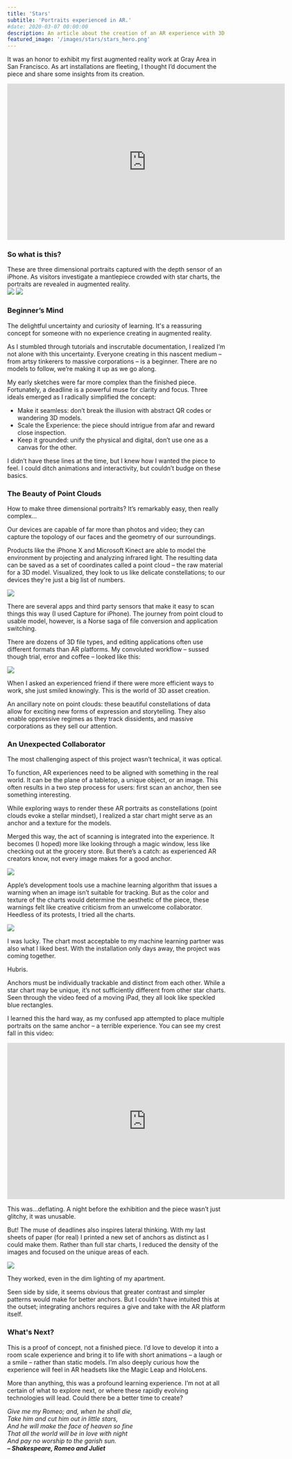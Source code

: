 ```yaml
---
title: 'Stars'
subtitle: 'Portraits experienced in AR.'
#date: 2020-03-07 00:00:00
description: An article about the creation of an AR experience with 3D scans of faces and Apple's ARKit.
featured_image: '/images/stars/stars_hero.png'
---
```


It was an honor to exhibit my first augmented reality work at Gray Area in San Francisco. As art installations are fleeting, I thought I’d document the piece and share some insights from its creation.

<iframe src="https://player.vimeo.com/video/377403981" width="640" height="360" frameborder="0" allow="autoplay; fullscreen" allowfullscreen></iframe>

<h3>So what is this?</h3>
These are three dimensional portraits captured with the depth sensor of an iPhone. As visitors investigate a mantlepiece crowded with star charts, the portraits are revealed in augmented reality.

<div class="gallery" data-columns="2">
	<img src ="/images/stars/stars_1.png"/>
	<img src ="/images/stars/stars_2.png"/>
</div>

<h3>Beginner’s Mind</h3>
The delightful uncertainty and curiosity of learning. It's a reassuring concept for someone with no experience creating in augmented reality.

As I stumbled through tutorials and inscrutable documentation, I realized I’m not alone with this uncertainty. Everyone creating in this nascent medium – from artsy tinkerers to massive corporations – is a beginner. There are no models to follow, we’re making it up as we go along.

My early sketches were far more complex than the finished piece. Fortunately, a deadline is a powerful muse for clarity and focus. Three ideals emerged as I radically simplified the concept:

* Make it seamless: don’t break the illusion with abstract QR codes or wandering 3D models.
* Scale the Experience: the piece should intrigue from afar and reward close inspection.
* Keep it grounded: unify the physical and digital, don’t use one as a canvas for the other.

I didn’t have these lines at the time, but I knew how I wanted the piece to feel. I could ditch animations and interactivity, but couldn’t budge on these basics.

<h3>The Beauty of Point Clouds</h3>

How to make three dimensional portraits? It’s remarkably easy, then really complex…

Our devices are capable of far more than photos and video; they can capture the topology of our faces and the geometry of our surroundings.

Products like the iPhone X and Microsoft Kinect are able to model the environment by projecting and analyzing infrared light. The resulting data can be saved as a set of coordinates called a point cloud – the raw material for a 3D model. Visualized, they look to us like delicate constellations; to our devices they're just a big list of numbers.

<img src ="/images/stars/stars_3.png"/>

There are several apps and third party sensors that make it easy to scan things this way (I used Capture for iPhone). The journey from point cloud to usable model, however, is a Norse saga of file conversion and application switching.

There are dozens of 3D file types, and editing applications often use different formats than AR platforms. My convoluted workflow – sussed though trial, error and coffee – looked like this:

<img src ="/images/stars/stars_4.png"/>

When I asked an experienced friend if there were more efficient ways to work, she just smiled knowingly. This is the world of 3D asset creation.

An ancillary note on point clouds: these beautiful constellations of data allow for exciting new forms of expression and storytelling. They also enable oppressive regimes as they track dissidents, and massive corporations as they sell our attention.

<h3>An Unexpected Collaborator</h3>
The most challenging aspect of this project wasn’t technical, it was optical.

To function, AR experiences need to be aligned with something in the real world. It can be the plane of a tabletop, a unique object, or an image. This often results in a two step process for users: first scan an anchor, then see something interesting.

While exploring ways to render these AR portraits as constellations (point clouds evoke a stellar mindset), I realized a star chart might serve as an anchor and a texture for the models.

Merged this way, the act of scanning is integrated into the experience. It becomes (I hoped) more like looking through a magic window, less like checking out at the grocery store. But there’s a catch: as experienced AR creators know, not every image makes for a good anchor.

<img src ="/images/stars/stars_5.png"/>

Apple’s development tools use a machine learning algorithm that issues a warning when an image isn’t suitable for tracking. But as the color and texture of the charts would determine the aesthetic of the piece, these warnings felt like creative criticism from an unwelcome collaborator. Heedless of its protests, I tried all the charts.

<img src ="/images/stars/stars_6.png"/>

I was lucky. The chart most acceptable to my machine learning partner was also what I liked best. With the installation only days away, the project was coming together.

Hubris.

Anchors must be individually trackable and distinct from each other. While a star chart may be unique, it’s not sufficiently different from other star charts. Seen through the video feed of a moving iPad, they all look like speckled blue rectangles.

I learned this the hard way, as my confused app attempted to place multiple portraits on the same anchor – a terrible experience. You can see my crest fall in this video:

<iframe src="https://player.vimeo.com/video/377425157" width="640" height="360" frameborder="0" allow="autoplay; fullscreen" allowfullscreen></iframe>

This was…deflating. A night before the exhibition and the piece wasn’t just glitchy, it was unusable.

But! The muse of deadlines also inspires lateral thinking. With my last sheets of paper (for real) I printed a new set of anchors as distinct as I could make them. Rather than full star charts, I reduced the density of the images and focused on the unique areas of each.

<img src ="/images/stars/stars_7.png"/>

They worked, even in the dim lighting of my apartment.

Seen side by side, it seems obvious that greater contrast and simpler patterns would make for better anchors. But I couldn't have intuited this at the outset; integrating anchors requires a give and take with the AR platform itself.

<h3>What's Next?</h3>
This is a proof of concept, not a finished piece. I’d love to develop it into a room scale experience and bring it to life with short animations – a laugh or a smile – rather than static models. I’m also deeply curious how the experience will feel in AR headsets like the Magic Leap and HoloLens.

More than anything, this was a profound learning experience. I’m not at all certain of what to explore next, or where these rapidly evolving technologies will lead. Could there be a better time to create?

<em>Give me my Romeo; and, when he shall die,<br>
Take him and cut him out in little stars,<br>
And he will make the face of heaven so fine<br>
That all the world will be in love with night<br>
And pay no worship to the garish sun.<br>
<strong>– Shakespeare, Romeo and Juliet</strong></em>
